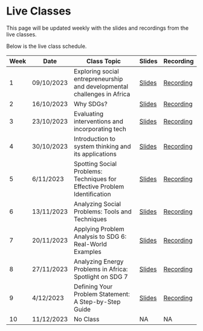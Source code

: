 # Live Classes

This page will be updated weekly with the slides and recordings from the live classes.

Below is the live class schedule.

| Week | Date | Class Topic | Slides | Recording |
| --- | --- | --- | --- | --- |
| 1 | 09/10/2023 | Exploring social entrepreneurship and developmental challenges in Africa | [Slides](https://docs.google.com/presentation/d/1QYg5GaLVGM_QSxZmpMWtq_yixFYWwrpPsueR3Lvcj3c/edit#slide=id.ge5c534b952_0_0) | [Recording](https://youtu.be/AvOXqD6ZZBE?si=j05FPoaRfSGseU-y) |
| 2 | 16/10/2023 | Why SDGs? | [Slides](https://docs.google.com/presentation/d/1TKI8kgtUwbgzu3AiYQnRKL2tJeTDpKSEMYSHqo-ajI0/edit?usp=sharing) | [Recording](https://youtu.be/mdMcFM9O5E0) |
| 3 | 23/10/2023 | Evaluating interventions and incorporating tech | [Slides](https://docs.google.com/presentation/d/1sA2z6l4TEgB9APfb7ZgT4LKBP_yayiTALxzWQv1m-KY/edit?usp=sharing) | [Recording](https://youtu.be/K2R6ubZrSWY) |
| 4 | 30/10/2023 | Introduction to system thinking and its applications | [Slides](https://docs.google.com/presentation/d/1m1COg0nM4xQqPArIsr5SRdcqiMhvQDR8BqDcMVTtc4U/edit?usp=sharing) | [Recording](https://youtu.be/rYHYFimj-CE) |
| 5 | 6/11/2023 | Spotting Social Problems: Techniques for Effective Problem Identification | [Slides](https://docs.google.com/presentation/d/1TFBalpc9zZKPAIt7a1SZEMS3yKyU_SS-YAaBkJMZ_ZI/edit?usp=sharing) | [Recording](https://youtu.be/Aw7ebuQM_VM) |
| 6 | 13/11/2023 | Analyzing Social Problems: Tools and Techniques | [Slides](https://docs.google.com/presentation/d/1pRNseGZ0T5ujsrmPByFS5HXkXBPPvFprdTsf6TYw1dI/edit?usp=sharing) | [Recording](https://youtu.be/md5zw1O4kno) |
| 7 | 20/11/2023 | Applying Problem Analysis to SDG 6: Real-World Examples | [Slides](https://docs.google.com/presentation/d/12LHIpW-jus8sQ1V1mHZSkMCQkiD5srYptWRLs3Ze6XE/edit?usp=sharing) | [Recording](https://youtu.be/tdjgDqUrh78) |
| 8 | 27/11/2023 | Analyzing Energy Problems in Africa: Spotlight on SDG 7 | [Slides](https://docs.google.com/presentation/d/127sQ-nWIm6mFdJX8HtVk8b8k6CHuZiaeeo8Yipq4gYE/edit?usp=sharing) | [Recording](https://youtu.be/3vzzSVqEcDI) |
| 9 | 4/12/2023 | Defining Your Problem Statement: A Step-by-Step Guide | [Slides](https://docs.google.com/presentation/d/1sIT6mCU7eK4r9I5MoP4ALqLRfUsK6jBCQo7MiKeRoEw/edit?usp=sharing) | [Recording](https://youtu.be/PtMzUZZgTFU) |
| 10 | 11/12/2023 | No Class | NA | NA |
